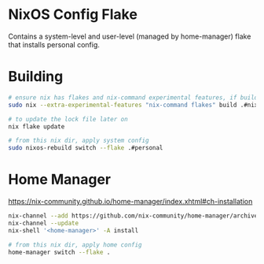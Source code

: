 # NixOS Config Flake

Contains a system-level and user-level (managed by home-manager) flake that installs personal config.

# Building

```sh
# ensure nix has flakes and nix-command experimental features, if building for the first time
sudo nix --extra-experimental-features "nix-command flakes" build .#nixosConfigurations.rhydian.config.system.build.toplevel

# to update the lock file later on
nix flake update

# from this nix dir, apply system config
sudo nixos-rebuild switch --flake .#personal

```

# Home Manager

https://nix-community.github.io/home-manager/index.xhtml#ch-installation

```sh
nix-channel --add https://github.com/nix-community/home-manager/archive/master.tar.gz home-manager
nix-channel --update
nix-shell '<home-manager>' -A install

# from this nix dir, apply home config
home-manager switch --flake .
```
